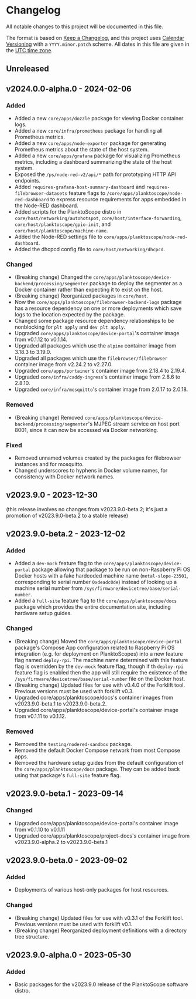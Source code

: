 # Changelog

All notable changes to this project will be documented in this file.

The format is based on [Keep a Changelog](https://keepachangelog.com/en/1.0.0/),
and this project uses [Calendar Versioning](https://calver.org/) with a `YYYY.minor.patch` scheme.
All dates in this file are given in the [UTC time zone](https://en.wikipedia.org/wiki/Coordinated_Universal_Time).

## Unreleased

## v2024.0.0-alpha.0 - 2024-02-06

### Added

- Added a new `core/apps/dozzle` package for viewing Docker container logs.
- Added a new `core/infra/prometheus` package for handling all Prometheus metrics.
- Added a new `core/apps/node-exporter` package for generating Prometheus metrics about the state of the host system.
- Added a new `core/apps/grafana` package for visualizing Prometheus metrics, including a dashboard summarizing the state of the host system.
- Exposed the `/ps/node-red-v2/api/*` path for prototyping HTTP API endpoints.
- Added `requires-grafana-host-summary-dashboard` and `requires-filebrowser-datasets` feature flags to `/core/apps/planktoscope/node-red-dashboard` to express resource requirements for apps embedded in the Node-RED dashboard.
- Added scripts for the PlanktoScope distro in `core/host/networking/autohotspot`, `core/host/interface-forwarding`, `core/host/planktoscope/gpio-init`, and `core/host/planktoscope/machine-name`.
- Added the Node-RED settings file to `core/apps/planktoscope/node-red-dashboard`.
- Added the dhcpcd config file to `core/host/networking/dhcpcd`.

### Changed

- (Breaking change) Changed the `core/apps/planktoscope/device-backend/processing/segmenter` package to deploy the segmenter as a Docker container rather than expecting it to exist on the host.
- (Breaking change) Reorganized packages in `core/host`.
- Now the `core/apps/planktoscope/filebrowser-backend-logs` package has a resource dependency on one or more deployments which save logs to the location expected by the package.
- Changed some package resource dependency relationships to be nonblocking for `plt apply` and `dev plt apply`.
- Upgraded `core/apps/planktoscope/device-portal`'s container image from v0.1.12 to v0.1.14.
- Upgraded all packages which use the `alpine` container image from 3.18.3 to 3.19.0.
- Upgraded all packages which use the `filebrowser/filebrowser` container image from v2.24.2 to v2.27.0.
- Upgraded `core/apps/portainer`'s container image from 2.18.4 to 2.19.4.
- Upgraded `core/infra/caddy-ingress`'s container image from 2.8.6 to 2.8.10.
- Upgraded `core/infra/mosquitto`'s container image from 2.0.17 to 2.0.18.

### Removed

- (Breaking change) Removed `core/apps/planktoscope/device-backend/processing/segmenter`'s MJPEG stream service on host port 8001, since it can now be accessed via Docker networking.

### Fixed

- Removed unnamed volumes created by the packages for filebrowser instances and for mosquitto.
- Changed underscores to hyphens in Docker volume names, for consistency with Docker network names.

## v2023.9.0 - 2023-12-30

(this release involves no changes from v2023.9.0-beta.2; it's just a promotion of v2023.9.0-beta.2 to a stable release)

## v2023.9.0-beta.2 - 2023-12-02

### Added

- Added a `dev-mock` feature flag to the `core/apps/planktoscope/device-portal` package allowing that package to be run on non-Raspberry Pi OS Docker hosts with a fake hardcoded machine name (`metal-slope-23501`, corresponding to serial number `0xdeadc0de`) instead of looking up a machine serial number from `/sys/firmware/devicetree/base/serial-number`.
- Added a `full-site` feature flag to the `core/apps/planktoscope/docs` package which provides the entire documentation site, including hardware setup guides.

### Changed

- (Breaking change) Moved the `core/apps/planktoscope/device-portal` package's Compose App configuration related to Raspberry Pi OS integration (e.g. for deployment on PlanktoScopes) into a new feature flag named `deploy-rpi`. The machine name determined with this feature flag is overridden by the `dev-mock` feature flag, though if th `deploy-rpi` feature flag is enabled then the app will still require the existence of the `/sys/firmware/devicetree/base/serial-number` file on the Docker host.
- (Breaking change) Updated files for use with v0.4.0 of the Forklift tool. Previous versions must be used with forklift v0.3.
- Upgraded core/apps/planktoscope/docs's container images from v2023.9.0-beta.1 to v2023.9.0-beta.2.
- Upgraded core/apps/planktoscope/device-portal's container image from v0.1.11 to v0.1.12.

### Removed

- Removed the `testing/nodered-sandbox` package.
- Removed the default Docker Compose network from most Compose apps.
- Removed the hardware setup guides from the default configuration of the `core/apps/planktoscope/docs` package. They can be added back using that package's `full-site` feature flag.

## v2023.9.0-beta.1 - 2023-09-14

### Changed

- Upgraded core/apps/planktoscope/device-portal's container image from v0.1.10 to v0.1.11
- Upgraded core/apps/planktoscope/project-docs's container image from v2023.9.0-alpha.2 to v2023.9.0-beta.1

## v2023.9.0-beta.0 - 2023-09-02

### Added

- Deployments of various host-only packages for host resources.

### Changed

- (Breaking change) Updated files for use with v0.3.1 of the Forklift tool. Previous versions must be used with forklift v0.1.
- (Breaking change) Reorganized deployment definitions with a directory tree structure.

## v2023.9.0-alpha.0 - 2023-05-30

### Added

- Basic packages for the v2023.9.0 release of the PlanktoScope software distro.

